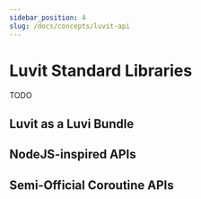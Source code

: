```yaml
---
sidebar_position: 4
slug: /docs/concepts/luvit-api
---
```


# Luvit Standard Libraries

TODO

## Luvit as a Luvi Bundle

## NodeJS-inspired APIs

## Semi-Official Coroutine APIs
